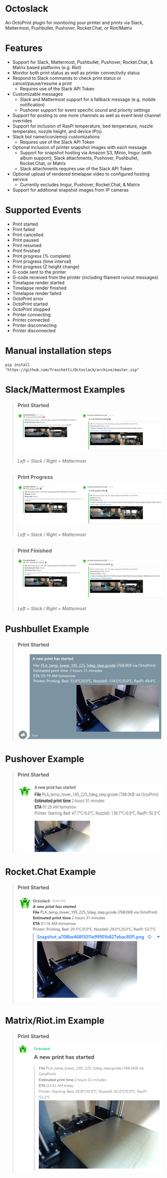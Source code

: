 # Octoslack #
An OctoPrint plugin for monitoring your printer and prints via Slack, Mattermost, Pushbullet, Pushover, Rocket.Chat, or Riot/Matrix

# Features #
 - Support for Slack, Mattermost, Pushbullet, Pushover, Rocket.Chat, & Matrix based platforms (e.g. Riot)
 - Monitor both print status as well as printer connectivity status
 - Respond to Slack commands to check print status or cancel/pause/resume a print
     - Requires use of the Slack API Token
 - Customizable messages
     - Slack and Mattermost support for a fallback message (e.g. mobile notification)
     - Pushover support for event specific sound and priority settings
 - Support for posting to one more channels as well as event level channel overrides
 - Support for inclusion of RasPi temperature, bed temperature, nozzle temperates, nozzle height, and device IP(s)
 - Slack bot name/icon/emoji customizations
     - Requires use of the Slack API Token
 - Optional inclusion of printer snapshot images with each message
     - Support for snapshot hosting via Amazon S3, Minio, Imgur (with album support), Slack attachments, Pushover, Pushbullet, Rocket.Chat, or Matrix
     - Slack attachments requires use of the Slack API Token
 - Optional upload of rendered timelapse video to configured hosting service
     - Currently excludes Imgur, Pushover, Rocket.Chat, & Matrix
 - Support for additional snapshot images from IP cameras
 
 # Supported Events #
 - Print started
 - Print failed
 - Print cancelled
 - Print paused
 - Print resumed
 - Print finished
 - Print progress (% complete)
 - Print progress (time interval)
 - Print progress (Z height change)
 - G-code sent to the printer
 - G-code received from the printer (including filament runout messages)
 - Timelapse render started
 - Timelapse render finished
 - Timelapse render failed
 - OctoPrint error
 - OctoPrint started
 - OctoPrint stopped
 - Printer connecting
 - Printer connected
 - Printer disconnecting
 - Printer disconnected

# Manual installation steps #

    pip install "https://github.com/fraschetti/Octoslack/archive/master.zip"

# Slack/Mattermost Examples #

> ### Print Started ###
> ![Print started example](/screenshots/Octoslack-PrintStarted.png?raw=true)
> ###### Left = Slack  /  Right = Mattermost ######

> ### Print Progress ###
> ![Print progress example](/screenshots/Octoslack-PrintProgress.png?raw=true)
> ###### Left = Slack  /  Right = Mattermost ######

> ### Print Finished ###
> ![Print finished example](/screenshots/Octoslack-PrintFinished.png?raw=true)
> ###### Left = Slack  /  Right = Mattermost ######

# Pushbullet Example #

> ### Print Started ###
> ![Pushbullet - Print started example](/screenshots/Octoslack-Pushbullet-PrintStarted.png?raw=true)

# Pushover Example #

> ### Print Started ###
> ![Pushover - Print started example](/screenshots/Octoslack-Pushover-PrintStarted.png?raw=true)

# Rocket.Chat Example #

> ### Print Started ###
> ![Rocket.Chat - Print started example](/screenshots/Octoslack-RocketChat-PrintStarted.png?raw=true)


# Matrix/Riot.im Example #

> ### Print Started ###
> ![Matrix/Riot.im - Print started example](/screenshots/Octoslack-Matrix-PrintStarted.png?raw=true)
